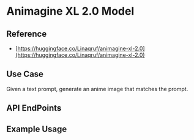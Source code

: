 # Animagine XL 2.0 Model #

## Reference ##

- [https://huggingface.co/Linaqruf/animagine-xl-2.0](https://huggingface.co/Linaqruf/animagine-xl-2.0)

## Use Case ##

Given a text prompt, generate an anime image that matches the prompt.

## API EndPoints ##

## Example Usage ##
